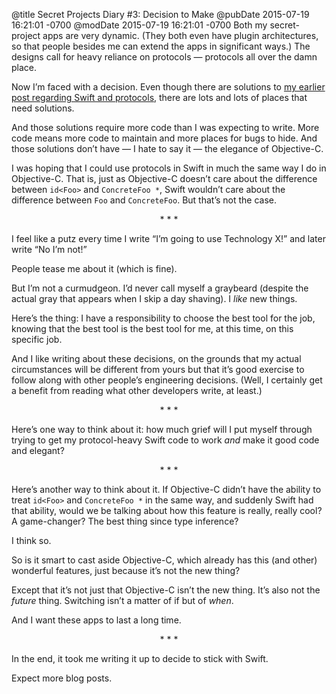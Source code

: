 @title Secret Projects Diary #3: Decision to Make
@pubDate 2015-07-19 16:21:01 -0700
@modDate 2015-07-19 16:21:01 -0700
Both my secret-project apps are very dynamic. (They both even have plugin architectures, so that people besides me can extend the apps in significant ways.) The designs call for heavy reliance on protocols — protocols all over the damn place.

Now I’m faced with a decision. Even though there are solutions to <a href="http://inessential.com/2015/07/19/secret_projects_diary_2_swift_2_0_prot">my earlier post regarding Swift and protocols</a>, there are lots and lots of places that need solutions.

And those solutions require more code than I was expecting to write. More code means more code to maintain and more places for bugs to hide. And those solutions don’t have — I hate to say it — the elegance of Objective-C.

I was hoping that I could use protocols in Swift in much the same way I do in Objective-C. That is, just as Objective-C doesn’t care about the difference between `id<Foo>` and `ConcreteFoo *`, Swift wouldn’t care about the difference between `Foo` and `ConcreteFoo`. But that’s not the case.

<p style="text-align:center">* * *</p>

I feel like a putz every time I write “I’m going to use Technology X!” and later write “No I’m not!”

People tease me about it (which is fine).

But I’m not a curmudgeon. I’d never call myself a graybeard (despite the actual gray that appears when I skip a day shaving). I *like* new things.

Here’s the thing: I have a responsibility to choose the best tool for the job, knowing that the best tool is the best tool for me, at this time, on this specific job.

And I like writing about these decisions, on the grounds that my actual circumstances will be different from yours but that it’s good exercise to follow along with other people’s engineering decisions. (Well, I certainly get a benefit from reading what other developers write, at least.)

<p style="text-align:center">* * *</p>

Here’s one way to think about it: how much grief will I put myself through trying to get my protocol-heavy Swift code to work *and* make it good code and elegant?

<p style="text-align:center">* * *</p>

Here’s another way to think about it. If Objective-C didn’t have the ability to treat `id<Foo>` and `ConcreteFoo *` in the same way, and suddenly Swift had that ability, would we be talking about how this feature is really, really cool? A game-changer? The best thing since type inference?

I think so.

So is it smart to cast aside Objective-C, which already has this (and other) wonderful features, just because it’s not the new thing?

Except that it’s not just that Objective-C isn’t the new thing. It’s also not the *future* thing. Switching isn’t a matter of if but of *when*.

And I want these apps to last a long time.

<p style="text-align:center">* * *</p>

In the end, it took me writing it up to decide to stick with Swift.

Expect more blog posts.
